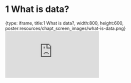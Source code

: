 # 1 What is data?
 
{type: iframe, title:1 What is data?, width:800, height:600, poster:resources/chapt_screen_images/what-is-data.png}
![](https://datatrail-jhu.github.io/06_datacleaning/no_toc/what-is-data.html)
 

 
